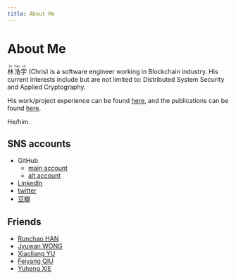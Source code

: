 ```yaml
---
title: About Me
---
```


# About Me

<ruby>林<rp>(</rp><rt>lín</rt><rp>)</rp> 浩<rp>(</rp><rt>hào</rt><rp>)</rp>宇<rp>(</rp><rt>yǔ</rt><rp>)</rp></ruby> (Chris) is a software engineer working in Blockchain industry. His current interests include but are not limited to: Distributed System Security and Applied Cryptography.

His work/project experience can be found [here](/experience), and the publications can be found [here](/publications).

He/him.

## SNS accounts

+ GitHub
    + [main account](https://github.com/ChrisLinn)
    + [alt account](https://github.com/HAOYUatHZ)
+ [LinkedIn](http://linkedin.com/in/haoyu-lin-239474123)
+ [twitter](https://twitter.com/LongBlackFlat)
+ [豆瓣](https://www.douban.com/people/NanderFour/)


## Friends

+ [Runchao HAN](https://github.com/SebastianElvis)
+ [Jyuwan WONG](https://www.douban.com/people/10566855/)
+ [Xiaoliang YU](https://github.com/yxliang01)
+ [Feiyang QIU](https://priewienv.me/)
+ [Yuheng XIE](https://inner.xieyuheng.now.sh)


